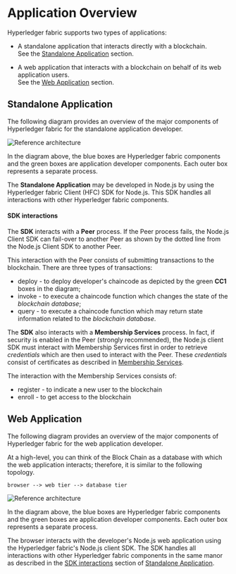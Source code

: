 # Application Overview

Hyperledger fabric supports two types of applications:

   * A standalone application that interacts directly with a blockchain.  
     See the [Standalone Application](#standaloneApp) section.

   * A web application that interacts with a blockchain on behalf of its web application users.  
     See the [Web Application](#webApp) section.

<a name="standaloneApp"></a>
## Standalone Application

The following diagram provides an overview of the major components of Hyperledger fabric for the standalone application developer.

![Reference architecture](../images/standalone-app-developer.png)

In the diagram above, the blue boxes are Hyperledger fabric components and the green boxes are application developer components.  Each outer box represents a separate process.

The **Standalone Application** may be developed in Node.js by using the Hyperledger fabric Client (HFC) SDK for Node.js.  This SDK handles all interactions with other Hyperledger fabric components.

<a name="sdk-interactions"></a>
#### SDK interactions

The **SDK** interacts with a **Peer** process.  If the Peer process fails, the Node.js Client SDK can fail-over to another Peer as shown by the dotted line from the Node.js Client SDK to another Peer.

This interaction with the Peer consists of submitting transactions to the blockchain.  There are three types of transactions:  
 * deploy - to deploy developer's chaincode as depicted by the green **CC1** boxes in the diagram;    
 * invoke - to execute a chaincode function which changes the state of the *blockchain database*;  
 * query - to execute a chaincode function which may return state information related to the *blockchain database*.

The **SDK** also interacts with a **Membership Services** process.  In fact, if security is enabled in the Peer (strongly recommended), the Node.js client SDK must interact with Membership Services first in order to retrieve *credentials* which are then used to interact with the Peer.  These *credentials* consist of certificates as described in [Membership Services](membership-services.md).

The interaction with the Membership Services consists of:
 * register - to indicate a new user to the blockchain
 * enroll - to get access to the blockchain

<a name="webApp"></a>
## Web Application

The following diagram provides an overview of the major components of Hyperledger fabric for the web application developer.

At a high-level, you can think of the Block Chain as a database with which the web application interacts; therefore, it is similar to the following topology.
```
browser --> web tier --> database tier
```


![Reference architecture](../images/web-app-developer.png)

In the diagram above, the blue boxes are Hyperledger fabric components and the green boxes are application developer components.  Each outer box represents a separate process.

The browser interacts with the developer's Node.js web application using the Hyperledger fabric's Node.js client SDK.  The SDK handles all interactions with other Hyperledger fabric components in the same manor as described in the [SDK interactions](#sdk-interactions) section of [Standalone Application](#standaloneApp).

